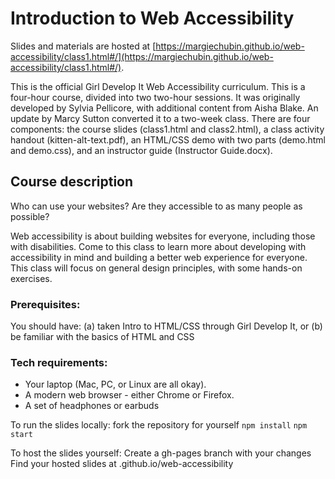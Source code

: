 # Introduction to Web Accessibility
Slides and materials are hosted at [https://margiechubin.github.io/web-accessibility/class1.html#/](https://margiechubin.github.io/web-accessibility/class1.html#/).

This is the official Girl Develop It Web Accessibility curriculum. This is a four-hour course, divided into two two-hour sessions. It was originally developed by Sylvia Pellicore, with additional content from Aisha Blake. An update by Marcy Sutton converted it to a two-week class. There are four components: the course slides (class1.html and class2.html), a class activity handout (kitten-alt-text.pdf), an HTML/CSS demo with two parts (demo.html and demo.css), and an instructor guide (Instructor Guide.docx).

## Course description
Who can use your websites? Are they accessible to as many people as possible?

Web accessibility is about building websites for everyone, including those with disabilities. Come to this class to learn more about developing with accessibility in mind and building a better web experience for everyone. This class will focus on general design principles, with some hands-on exercises.

### Prerequisites:
You should have:
(a) taken Intro to HTML/CSS through Girl Develop It, or
(b) be familiar with the basics of HTML and CSS

### Tech requirements:
 - Your laptop (Mac, PC, or Linux are all okay).
 - A modern web browser - either Chrome or Firefox.
 - A set of headphones or earbuds

To run the slides locally:
fork the repository for yourself
`npm install`
`npm start`

To host the slides yourself:
Create a gh-pages branch with your changes
Find your hosted slides at <your-username>.github.io/web-accessibility